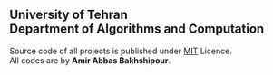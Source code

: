 ## University of Tehran<br>Department of Algorithms and Computation
Source code of all projects is published under <a href="https://en.wikipedia.org/wiki/MIT_License">MIT</a> Licence.<br>
All codes are by <b>Amir Abbas Bakhshipour</b>.
